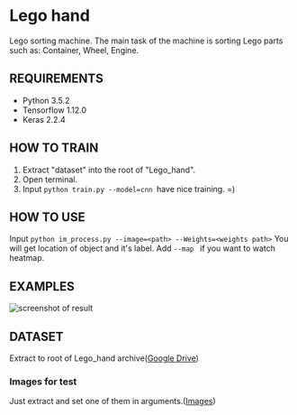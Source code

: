 
# Lego hand
Lego sorting machine. The main task of the machine is sorting Lego parts such as: Container, Wheel, Engine.
## REQUIREMENTS
- Python 3.5.2
- Tensorflow 1.12.0
- Keras 2.2.4
## HOW TO TRAIN
1. Extract "dataset" into the root of "Lego_hand".
2. Open terminal.
3. Input ```python train.py --model=cnn ```have nice training. =)
## HOW TO USE
Input ```python im_process.py --image=<path> --Weights=<weights path>``` You will get location of object and it's label.
Add  ```--map ``` if you want to watch heatmap.
## EXAMPLES
![screenshot of result](https://sun1-6.userapi.com/c844722/v844722616/18d1f0/RWZLHSuz6x0.jpg)
## DATASET
Extract to root of Lego_hand archive([Google Drive](https://drive.google.com/file/d/1D7mEB8XH9sLy6GHo89HE-NMJRcYorvLq/view?usp=sharing))
### Images for test
Just extract and set one of them in arguments.([Images](https://drive.google.com/open?id=1U0v3WrnQEql4P-VBB7b0l_9CkrfQ3_bU))
